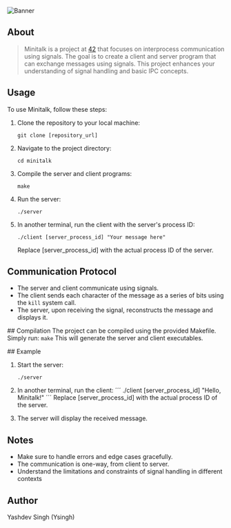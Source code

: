 
![Banner](https://github.com/byaliego/42-project-badges/blob/main/covers/cover-minitalk-bonus.png?raw=true)

## About

> Minitalk is a project at [42](https://www.42.fr/) that focuses on interprocess communication using signals. The goal is to create a client and server program that can exchange messages using signals. This project enhances your understanding of signal handling and basic IPC concepts.

## Usage

To use Minitalk, follow these steps:

1. Clone the repository to your local machine:

   ```
   git clone [repository_url]
   ```

2. Navigate to the project directory:
    ```
    cd minitalk
    ```
3. Compile the server and client programs:
    ```
    make
    ```
4. Run the server:
    ```
    ./server
    ```
5. In another terminal, run the client with the server's process ID:
    ```
    ./client [server_process_id] "Your message here"
    ```
    Replace [server_process_id] with the actual process ID of the server.

## Communication Protocol
- The server and client communicate using signals.
- The client sends each character of the message as a series of bits using the `kill` system call.
- The server, upon receiving the signal, reconstructs the message and displays it.

## Compilation
The project can be compiled using the provided Makefile. Simply run:
    ```
    make
    ```
    This will generate the server and client executables.

## Example

1. Start the server:
    ```
    ./server
    ```
2. In another terminal, run the client:
    ´´´
    ./client [server_process_id] "Hello, Minitalk!"
    ´´´
    Replace [server_process_id] with the actual process ID of the server.

3. The server will display the received message.

## Notes
- Make sure to handle errors and edge cases gracefully.
- The communication is one-way, from client to server.
- Understand the limitations and constraints of signal handling in different contexts
## Author

Yashdev Singh (Ysingh)

